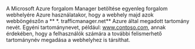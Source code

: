 A Microsoft Azure forgalom Manager betöltése egyenleg forgalom webhelyére Azure használatakor, hogy a webhely majd azok webböngészőn a ** \*. trafficmanager.net** Azure által megadott tartomány nevét. Egyéni tartománynevet, például: www.contoso.com, annak érdekében, hogy a felhasználók számára a további felismerhető tartománynév megadása a webhelyhez is társíthat.